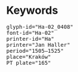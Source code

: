 # Keywords
<pre>
glyph-id="Ha-02_0408"
font-id="Ha-02"
printer-id="Ha"
printer="Jan Haller"
period="1505–1525"
place="Kraków"
PT plate="165"
</pre>
